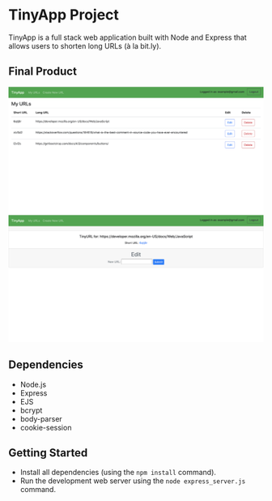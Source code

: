 # TinyApp Project

TinyApp is a full stack web application built with Node and Express that allows users to shorten long URLs (à la bit.ly).

## Final Product

!["screenshot description"](https://github.com/KateIsabelle/tinyapp/blob/master/docs/my-urls-page.png?raw=true)
!["screenshot description"](https://github.com/KateIsabelle/tinyapp/blob/master/docs/urls-new-edit.png?raw=true)

## Dependencies

- Node.js
- Express
- EJS
- bcrypt
- body-parser
- cookie-session

## Getting Started

- Install all dependencies (using the `npm install` command).
- Run the development web server using the `node express_server.js` command.